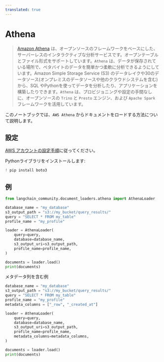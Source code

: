 ```yaml
---
translated: true
---
```


# Athena

>[Amazon Athena](https://aws.amazon.com/athena/) は、オープンソースのフレームワークをベースにした、サーバーレスのインタラクティブな分析サービスです。オープンテーブルとファイル形式をサポートしています。`Athena` は、データが保存されている場所で、ペタバイトのデータを簡単かつ柔軟に分析できるようにしています。Amazon Simple Storage Service (S3) のデータレイクや30のデータソース(オンプレミスのデータソースや他のクラウドシステムを含む)から、SQL やPythonを使ってデータを分析したり、アプリケーションを構築したりできます。`Athena` は、プロビジョニングや設定の手間なしに、オープンソースの `Trino` と `Presto` エンジン、および `Apache Spark` フレームワークを活用しています。

このノートブックでは、`AWS Athena` からドキュメントをロードする方法について説明します。

## 設定

[AWS アカウントの設定手順](https://docs.aws.amazon.com/athena/latest/ug/setting-up.html)に従ってください。

Pythonライブラリをインストールします:

```python
! pip install boto3
```

## 例

```python
from langchain_community.document_loaders.athena import AthenaLoader
```

```python
database_name = "my_database"
s3_output_path = "s3://my_bucket/query_results/"
query = "SELECT * FROM my_table"
profile_name = "my_profile"

loader = AthenaLoader(
    query=query,
    database=database_name,
    s3_output_uri=s3_output_path,
    profile_name=profile_name,
)

documents = loader.load()
print(documents)
```

メタデータ列を含む例

```python
database_name = "my_database"
s3_output_path = "s3://my_bucket/query_results/"
query = "SELECT * FROM my_table"
profile_name = "my_profile"
metadata_columns = ["_row", "_created_at"]

loader = AthenaLoader(
    query=query,
    database=database_name,
    s3_output_uri=s3_output_path,
    profile_name=profile_name,
    metadata_columns=metadata_columns,
)

documents = loader.load()
print(documents)
```
